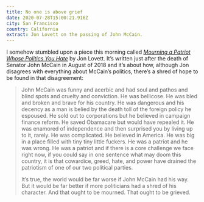 ```yaml
---
title: No one is above grief
date: 2020-07-28T15:00:21.916Z
city: San Francisco
country: California
extract: Jon Lovett on the passing of John McCain.
---
```

I somehow stumbled upon a piece this morning called [_Mourning a Patriot Whose Politics You Hate_](https://crooked.com/articles/john-mccain-death-politics/) by Jon Lovett. It’s written just after the death of Senator John McCain in August of 2018 and it’s about how, although Jon disagrees with everything about McCain’s politics, there’s a shred of hope to be found in that disagreement:

> John McCain was funny and acerbic and had soul and pathos and blind spots and cruelty and conviction. He was bellicose. He was bled and broken and brave for his country. He was dangerous and his decency as a man is belied by the death toll of the foreign policy he espoused. He sold out to corporations but he believed in campaign finance reform. He saved Obamacare but would have repealed it. He was enamored of independence and then surprised you by living up to it, rarely. He was complicated. He believed in America. He was big in a place filled with tiny tiny little fuckers. He was a patriot and he was wrong. He was a patriot and if there is a core challenge we face right now, if you could say in one sentence what may doom this country, it is that cowardice, greed, hate, and power have drained the patriotism of one of our two political parties.
> 
> It’s true, the world would be far worse if John McCain had his way. But it would be far better if more politicians had a shred of his character. And that ought to be mourned. That ought to be grieved.




